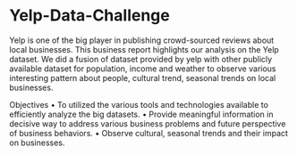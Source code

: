 # Yelp-Data-Challenge

Yelp is one of the big player in publishing crowd-sourced reviews about local businesses. This business report highlights our analysis on the Yelp dataset. We did a fusion of dataset provided by yelp with other publicly available dataset for population, income and weather to observe various interesting pattern about people, cultural trend, seasonal trends on local businesses. 

Objectives
•	To utilized the various tools and technologies available to efficiently analyze the big datasets.
•	Provide meaningful information in decisive way to address various business problems and future perspective of business behaviors.
•	Observe cultural, seasonal trends and their impact on businesses.

